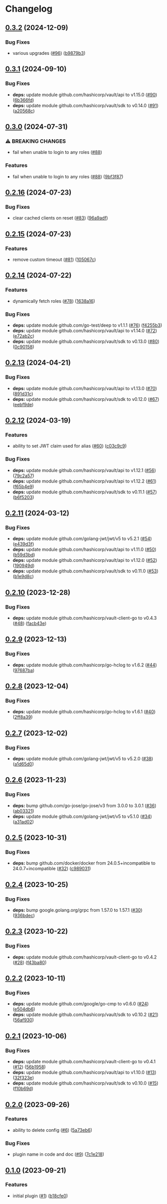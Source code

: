 # Changelog

## [0.3.2](https://github.com/statnett/vault-plugin-auth-jwt-auto-roles/compare/v0.3.1...v0.3.2) (2024-12-09)


### Bug Fixes

* various upgrades ([#96](https://github.com/statnett/vault-plugin-auth-jwt-auto-roles/issues/96)) ([b9879b3](https://github.com/statnett/vault-plugin-auth-jwt-auto-roles/commit/b9879b3b977dbc8878cd6ba3a8be95456482fb9d))

## [0.3.1](https://github.com/statnett/vault-plugin-auth-jwt-auto-roles/compare/v0.3.0...v0.3.1) (2024-09-10)


### Bug Fixes

* **deps:** update module github.com/hashicorp/vault/api to v1.15.0 ([#90](https://github.com/statnett/vault-plugin-auth-jwt-auto-roles/issues/90)) ([6b366fd](https://github.com/statnett/vault-plugin-auth-jwt-auto-roles/commit/6b366fd2c869f74977cb31f6cb449f471e669064))
* **deps:** update module github.com/hashicorp/vault/sdk to v0.14.0 ([#91](https://github.com/statnett/vault-plugin-auth-jwt-auto-roles/issues/91)) ([a20568c](https://github.com/statnett/vault-plugin-auth-jwt-auto-roles/commit/a20568c78c87106ce19f3a58385554a07ef88359))

## [0.3.0](https://github.com/statnett/vault-plugin-auth-jwt-auto-roles/compare/v0.2.16...v0.3.0) (2024-07-31)


### ⚠ BREAKING CHANGES

* fail when unable to login to any roles ([#88](https://github.com/statnett/vault-plugin-auth-jwt-auto-roles/issues/88))

### Features

* fail when unable to login to any roles ([#88](https://github.com/statnett/vault-plugin-auth-jwt-auto-roles/issues/88)) ([9bf3f87](https://github.com/statnett/vault-plugin-auth-jwt-auto-roles/commit/9bf3f87893af77f0c2fbab71dcb7b683c292a2d9))

## [0.2.16](https://github.com/statnett/vault-plugin-auth-jwt-auto-roles/compare/v0.2.15...v0.2.16) (2024-07-23)


### Bug Fixes

* clear cached clients on reset ([#83](https://github.com/statnett/vault-plugin-auth-jwt-auto-roles/issues/83)) ([96a9adf](https://github.com/statnett/vault-plugin-auth-jwt-auto-roles/commit/96a9adf5367878d7c98bd6a5743f1268616eac15))

## [0.2.15](https://github.com/statnett/vault-plugin-auth-jwt-auto-roles/compare/v0.2.14...v0.2.15) (2024-07-23)


### Features

* remove custom timeout ([#81](https://github.com/statnett/vault-plugin-auth-jwt-auto-roles/issues/81)) ([105067c](https://github.com/statnett/vault-plugin-auth-jwt-auto-roles/commit/105067c236257c2dbb936f8fca688648175dbe66))

## [0.2.14](https://github.com/statnett/vault-plugin-auth-jwt-auto-roles/compare/v0.2.13...v0.2.14) (2024-07-22)


### Features

* dynamically fetch roles ([#78](https://github.com/statnett/vault-plugin-auth-jwt-auto-roles/issues/78)) ([1638a16](https://github.com/statnett/vault-plugin-auth-jwt-auto-roles/commit/1638a161b4f833f1aa0d8b28e91e54c8ae14df56))


### Bug Fixes

* **deps:** update module github.com/go-test/deep to v1.1.1 ([#76](https://github.com/statnett/vault-plugin-auth-jwt-auto-roles/issues/76)) ([f4255b3](https://github.com/statnett/vault-plugin-auth-jwt-auto-roles/commit/f4255b3b48db179a539006f78a532dde35593ba8))
* **deps:** update module github.com/hashicorp/vault/api to v1.14.0 ([#72](https://github.com/statnett/vault-plugin-auth-jwt-auto-roles/issues/72)) ([e72ab2c](https://github.com/statnett/vault-plugin-auth-jwt-auto-roles/commit/e72ab2c39d5c7d2141d4765bf6bfb13825c86162))
* **deps:** update module github.com/hashicorp/vault/sdk to v0.13.0 ([#80](https://github.com/statnett/vault-plugin-auth-jwt-auto-roles/issues/80)) ([0c90158](https://github.com/statnett/vault-plugin-auth-jwt-auto-roles/commit/0c90158f4467731b7162ac53444cb15d4f848249))

## [0.2.13](https://github.com/statnett/vault-plugin-auth-jwt-auto-roles/compare/v0.2.12...v0.2.13) (2024-04-21)


### Bug Fixes

* **deps:** update module github.com/hashicorp/vault/api to v1.13.0 ([#70](https://github.com/statnett/vault-plugin-auth-jwt-auto-roles/issues/70)) ([891d31c](https://github.com/statnett/vault-plugin-auth-jwt-auto-roles/commit/891d31c2300232f1adf3f274be96093ce612b75d))
* **deps:** update module github.com/hashicorp/vault/sdk to v0.12.0 ([#67](https://github.com/statnett/vault-plugin-auth-jwt-auto-roles/issues/67)) ([eebf9de](https://github.com/statnett/vault-plugin-auth-jwt-auto-roles/commit/eebf9de8dbb699687197aec779e54aab07244a78))

## [0.2.12](https://github.com/statnett/vault-plugin-auth-jwt-auto-roles/compare/v0.2.11...v0.2.12) (2024-03-19)


### Features

* ability to set JWT claim used for alias ([#60](https://github.com/statnett/vault-plugin-auth-jwt-auto-roles/issues/60)) ([c03c9c9](https://github.com/statnett/vault-plugin-auth-jwt-auto-roles/commit/c03c9c95363d18d2a33295b4b1feef0ce8d23ee0))


### Bug Fixes

* **deps:** update module github.com/hashicorp/vault/api to v1.12.1 ([#56](https://github.com/statnett/vault-plugin-auth-jwt-auto-roles/issues/56)) ([79c2a57](https://github.com/statnett/vault-plugin-auth-jwt-auto-roles/commit/79c2a57eeaa1380904f3f5381c0ac54b9f5e05f4))
* **deps:** update module github.com/hashicorp/vault/api to v1.12.2 ([#61](https://github.com/statnett/vault-plugin-auth-jwt-auto-roles/issues/61)) ([f65b4e9](https://github.com/statnett/vault-plugin-auth-jwt-auto-roles/commit/f65b4e9145626967809483e4ea854abef5b413ab))
* **deps:** update module github.com/hashicorp/vault/sdk to v0.11.1 ([#57](https://github.com/statnett/vault-plugin-auth-jwt-auto-roles/issues/57)) ([b6f5203](https://github.com/statnett/vault-plugin-auth-jwt-auto-roles/commit/b6f5203448796b0cecf88169e948d7a10f8eaafb))

## [0.2.11](https://github.com/statnett/vault-plugin-auth-jwt-auto-roles/compare/v0.2.10...v0.2.11) (2024-03-12)


### Bug Fixes

* **deps:** update module github.com/golang-jwt/jwt/v5 to v5.2.1 ([#54](https://github.com/statnett/vault-plugin-auth-jwt-auto-roles/issues/54)) ([e439d3f](https://github.com/statnett/vault-plugin-auth-jwt-auto-roles/commit/e439d3f554cbde446375f26ea66fab993fb317c7))
* **deps:** update module github.com/hashicorp/vault/api to v1.11.0 ([#50](https://github.com/statnett/vault-plugin-auth-jwt-auto-roles/issues/50)) ([b59d3bd](https://github.com/statnett/vault-plugin-auth-jwt-auto-roles/commit/b59d3bdd09f02dfe01730380dab96023c96351dc))
* **deps:** update module github.com/hashicorp/vault/api to v1.12.0 ([#52](https://github.com/statnett/vault-plugin-auth-jwt-auto-roles/issues/52)) ([190949d](https://github.com/statnett/vault-plugin-auth-jwt-auto-roles/commit/190949dd0b02692d214c99dd102cbcd32a0ff9d8))
* **deps:** update module github.com/hashicorp/vault/sdk to v0.11.0 ([#53](https://github.com/statnett/vault-plugin-auth-jwt-auto-roles/issues/53)) ([b1e9d8c](https://github.com/statnett/vault-plugin-auth-jwt-auto-roles/commit/b1e9d8c9222840abb7f4255c508a0cec33b4ac9e))

## [0.2.10](https://github.com/statnett/vault-plugin-auth-jwt-auto-roles/compare/v0.2.9...v0.2.10) (2023-12-28)


### Bug Fixes

* **deps:** update module github.com/hashicorp/vault-client-go to v0.4.3 ([#48](https://github.com/statnett/vault-plugin-auth-jwt-auto-roles/issues/48)) ([facb43e](https://github.com/statnett/vault-plugin-auth-jwt-auto-roles/commit/facb43e798c5b2720660a2bbab7f4ed575ba1429))

## [0.2.9](https://github.com/statnett/vault-plugin-auth-jwt-auto-roles/compare/v0.2.8...v0.2.9) (2023-12-13)


### Bug Fixes

* **deps:** update module github.com/hashicorp/go-hclog to v1.6.2 ([#44](https://github.com/statnett/vault-plugin-auth-jwt-auto-roles/issues/44)) ([97687ba](https://github.com/statnett/vault-plugin-auth-jwt-auto-roles/commit/97687baab5875cdaae8016ca1be336c08dc82c6e))

## [0.2.8](https://github.com/statnett/vault-plugin-auth-jwt-auto-roles/compare/v0.2.7...v0.2.8) (2023-12-04)


### Bug Fixes

* **deps:** update module github.com/hashicorp/go-hclog to v1.6.1 ([#40](https://github.com/statnett/vault-plugin-auth-jwt-auto-roles/issues/40)) ([2ff8a39](https://github.com/statnett/vault-plugin-auth-jwt-auto-roles/commit/2ff8a39f36e08d80ef0eb0398da6e60d28f60cf1))

## [0.2.7](https://github.com/statnett/vault-plugin-auth-jwt-auto-roles/compare/v0.2.6...v0.2.7) (2023-12-02)


### Bug Fixes

* **deps:** update module github.com/golang-jwt/jwt/v5 to v5.2.0 ([#38](https://github.com/statnett/vault-plugin-auth-jwt-auto-roles/issues/38)) ([a1d65d0](https://github.com/statnett/vault-plugin-auth-jwt-auto-roles/commit/a1d65d084a402a2265f4121e7c27132a29996a8a))

## [0.2.6](https://github.com/statnett/vault-plugin-auth-jwt-auto-roles/compare/v0.2.5...v0.2.6) (2023-11-23)


### Bug Fixes

* **deps:** bump github.com/go-jose/go-jose/v3 from 3.0.0 to 3.0.1 ([#36](https://github.com/statnett/vault-plugin-auth-jwt-auto-roles/issues/36)) ([ab03321](https://github.com/statnett/vault-plugin-auth-jwt-auto-roles/commit/ab03321b2801a4932f3bd0a7d3c7e52634c65f58))
* **deps:** update module github.com/golang-jwt/jwt/v5 to v5.1.0 ([#34](https://github.com/statnett/vault-plugin-auth-jwt-auto-roles/issues/34)) ([a31ad02](https://github.com/statnett/vault-plugin-auth-jwt-auto-roles/commit/a31ad02c41aa69b898cf15c63003419c25e473e6))

## [0.2.5](https://github.com/statnett/vault-plugin-auth-jwt-auto-roles/compare/v0.2.4...v0.2.5) (2023-10-31)


### Bug Fixes

* **deps:** bump github.com/docker/docker from 24.0.5+incompatible to 24.0.7+incompatible ([#32](https://github.com/statnett/vault-plugin-auth-jwt-auto-roles/issues/32)) ([c989031](https://github.com/statnett/vault-plugin-auth-jwt-auto-roles/commit/c98903162970f1adcbc4c43f41817c454dac89d5))

## [0.2.4](https://github.com/statnett/vault-plugin-auth-jwt-auto-roles/compare/v0.2.3...v0.2.4) (2023-10-25)


### Bug Fixes

* **deps:** bump google.golang.org/grpc from 1.57.0 to 1.57.1 ([#30](https://github.com/statnett/vault-plugin-auth-jwt-auto-roles/issues/30)) ([936bdec](https://github.com/statnett/vault-plugin-auth-jwt-auto-roles/commit/936bdec14d2fa25c3d81a2fd9dee8957f3fa4cdc))

## [0.2.3](https://github.com/statnett/vault-plugin-auth-jwt-auto-roles/compare/v0.2.2...v0.2.3) (2023-10-22)


### Bug Fixes

* **deps:** update module github.com/hashicorp/vault-client-go to v0.4.2 ([#28](https://github.com/statnett/vault-plugin-auth-jwt-auto-roles/issues/28)) ([f43ba80](https://github.com/statnett/vault-plugin-auth-jwt-auto-roles/commit/f43ba806b167815bdd8d83f79f3e6f2a91280647))

## [0.2.2](https://github.com/statnett/vault-plugin-auth-jwt-auto-roles/compare/v0.2.1...v0.2.2) (2023-10-11)


### Bug Fixes

* **deps:** update module github.com/google/go-cmp to v0.6.0 ([#24](https://github.com/statnett/vault-plugin-auth-jwt-auto-roles/issues/24)) ([e504db6](https://github.com/statnett/vault-plugin-auth-jwt-auto-roles/commit/e504db69754458240ede6eb45b17f59e1f444ff8))
* **deps:** update module github.com/hashicorp/vault/sdk to v0.10.2 ([#21](https://github.com/statnett/vault-plugin-auth-jwt-auto-roles/issues/21)) ([56af930](https://github.com/statnett/vault-plugin-auth-jwt-auto-roles/commit/56af93021bb05c67df8d32f6c1c6417432e3355a))

## [0.2.1](https://github.com/statnett/vault-plugin-auth-jwt-auto-roles/compare/v0.2.0...v0.2.1) (2023-10-06)


### Bug Fixes

* **deps:** update module github.com/hashicorp/vault-client-go to v0.4.1 ([#12](https://github.com/statnett/vault-plugin-auth-jwt-auto-roles/issues/12)) ([56b1958](https://github.com/statnett/vault-plugin-auth-jwt-auto-roles/commit/56b1958891bc6ef71c41921eb5805a41edaf58b2))
* **deps:** update module github.com/hashicorp/vault/api to v1.10.0 ([#13](https://github.com/statnett/vault-plugin-auth-jwt-auto-roles/issues/13)) ([32f323e](https://github.com/statnett/vault-plugin-auth-jwt-auto-roles/commit/32f323e3302f531e418cc6f3a9946eca16b2d01e))
* **deps:** update module github.com/hashicorp/vault/sdk to v0.10.0 ([#15](https://github.com/statnett/vault-plugin-auth-jwt-auto-roles/issues/15)) ([f10b69d](https://github.com/statnett/vault-plugin-auth-jwt-auto-roles/commit/f10b69d5b1c6f86f6107d1a07df5bae1298c5ded))

## [0.2.0](https://github.com/statnett/vault-plugin-auth-jwt-auto-roles/compare/v0.1.0...v0.2.0) (2023-09-26)


### Features

* ability to delete config ([#6](https://github.com/statnett/vault-plugin-auth-jwt-auto-roles/issues/6)) ([5a73eb6](https://github.com/statnett/vault-plugin-auth-jwt-auto-roles/commit/5a73eb6ab8d72655669b58d130ee220e4bdff56f))


### Bug Fixes

* plugin name in code and doc ([#9](https://github.com/statnett/vault-plugin-auth-jwt-auto-roles/issues/9)) ([7c1e218](https://github.com/statnett/vault-plugin-auth-jwt-auto-roles/commit/7c1e218aece02399f6c58eef68e83a74f3558ff1))

## [0.1.0](https://github.com/statnett/vault-plugin-auth-jwt-auto-roles/compare/v0.0.0...v0.1.0) (2023-09-21)


### Features

* initial plugin ([#1](https://github.com/statnett/vault-plugin-auth-jwt-auto-roles/issues/1)) ([b18cfe0](https://github.com/statnett/vault-plugin-auth-jwt-auto-roles/commit/b18cfe07c6129e011b85ac680f60f2c02d328dbb))
